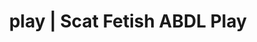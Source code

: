 ---
categories:
- POV Erotica
- Latex Fetish
- Ethical Porn
- Interactive NSFW
- Immersive Erotica
image: /assets/images/1747713862451.jpeg
layout: post
schema:
  description: Premium adult content featuring Scat Fetish, ABDL Play. High-quality
    artwork with provocative themes.
  keywords:
  - Queer Kinks
  - ABDL Play
  - Gothic Erotica
  - Scat Fetish
  - ASMR Porn
  - Nerdy Seduction
  - Self-Pleasure
  name: 1747713862451 | Scat Fetish ABDL Play
  type: VisualArtwork
seo:
  description: Featured content with exclusive ABDL Play, Scat Fetish. HD images available.
  keywords: ABDL Play, Scat Fetish
  og_image: /assets/images/1747713862451.jpeg
  schema_type: VisualArtwork
tags:
- '#play'
- Scat Fetish
- ABDL Play
title: play | Scat Fetish ABDL Play
---